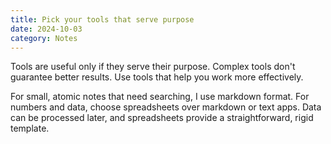 ```yaml
---
title: Pick your tools that serve purpose
date: 2024-10-03
category: Notes
---
```

Tools are useful only if they serve their purpose. Complex tools don't guarantee better results. Use tools that help you work more effectively.

For small, atomic notes that need searching, I use markdown format. For numbers and data, choose spreadsheets over markdown or text apps. Data can be processed later, and spreadsheets provide a straightforward, rigid template.